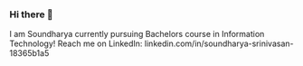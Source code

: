 ### Hi there 👋

<!--
**SoundharyaDGRT/SoundharyaDGRT** is a ✨ _special_ ✨ repository because its `README.md` (this file) appears on your GitHub profile.

Here are some ideas to get you started:

- 🔭 I’m currently working on ...
- 🌱 I’m currently learning ...
- 👯 I’m looking to collaborate on ...
- 🤔 I’m looking for help with ...
- 💬 Ask me about ...
- 📫 How to reach me: ...
- 😄 Pronouns: ...
- ⚡ Fun fact: ...
-->

I am Soundharya currently pursuing Bachelors course in Information Technology!
Reach me on LinkedIn: linkedin.com/in/soundharya-srinivasan-18365b1a5
